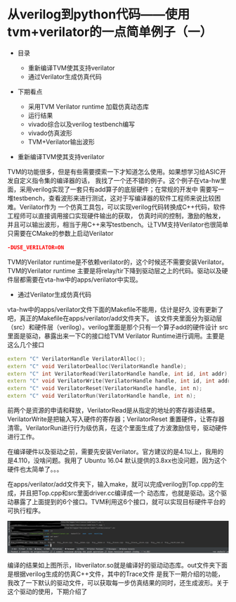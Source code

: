# 从verilog到python代码——使用tvm+verilator的一点简单例子（一）

* 目录
  * 重新编译TVM使其支持verilator
  * 通过Verilator生成仿真代码

* 下期看点
  * 采用TVM Verilator runtime 加载仿真动态库
  * 运行结果
  * vivado综合以及verilog testbench编写
  * vivado仿真波形
  * TVM+Verilator输出波形


* 重新编译TVM使其支持verilator

TVM的功能很多，但是有些需要摸索一下才知道怎么使用。如果想学习给ASIC开发自定义指令集的编译器的话，
我找了一个还不错的例子。这个例子在vta-hw里面，采用verilog实现了一套只有add算子的底层硬件；在常规的开发中
需要写一堆testbench，查看波形来进行测试，这对于写编译器的软件工程师来说比较困难。Verilator作为
一个仿真工具包，可以实现verilog代码转换成C++代码，软件工程师可以直接调用接口实现硬件输出的获取，
仿真时间的控制，激励的触发，并且可以输出波形，相当于用C++来写testbench。让TVM支持Verilator也很简单
只需要在CMake的参数上启动Verilator
```cmake
-DUSE_VERILATOR=ON
```
TVM的Verilator runtime是不依赖verilator的，这个时候还不需要安装Verilator。 TVM的Verilator runtime
主要是将relay/tir下降到驱动层之上的代码。驱动以及硬件层都需要在vta-hw中的apps/verilator中实现。

* 通过Verilator生成仿真代码

vta-hw中的apps/verilator文件下面的Makefile不能用，估计是好久
没有更新了吧，真正的Makefile在apps/verilator/add文件夹下。
该文件夹里面分为驱动层（src）和硬件层（verilog）。verilog里面是那个只有一个算子add的硬件设计
src里面是驱动，暴露出来一下C的接口给TVM Verilator Runtime进行调用。主要是这么几个接口
```c++
extern "C" VerilatorHandle VerilatorAlloc();
extern "C" void VerilatorDealloc(VerilatorHandle handle);
extern "C" int VerilatorRead(VerilatorHandle handle, int id, int addr);
extern "C" void VerilatorWrite(VerilatorHandle handle, int id, int addr, int value);
extern "C" void VerilatorReset(VerilatorHandle handle, int n);
extern "C" void VerilatorRun(VerilatorHandle handle, int n);
```
前两个是资源的申请和释放，VerilatorRead是从指定的地址的寄存器读结果。VerilatorWrite是把输入写入硬件的寄存器；VerilatorReset
重置硬件，让寄存器清零。VerilatorRun进行行为级仿真，在这个里面生成了方波激励信号，驱动硬件进行工作。

在编译硬件以及驱动之前，需要先安装Verilator。官方建议的是4.1以上，我用的是4.110，没啥问题。我用了
Ubuntu 16.04 默认提供的3.8xx也没问题，因为这个硬件也太简单了。。。

在apps/verilator/add文件夹下，输入make，就可以完成verilog到Top.cpp的生成，并且把Top.cpp和src里面driver.cc编译成一个
动态库，也就是驱动。这个驱动暴露了上面提到的6个接口。TVM利用这6个接口，就可以实现目标硬件平台的可执行程序。

![](hw_compile_result.jpg)

编译的结果如上图所示，libverilator.so就是编译好的驱动动态库。out文件夹下面是根据verilog生成的仿真C++文件，其中的Trace文件
是我下一期介绍的功能，我改了一下默认的驱动文件，可以获取每一步仿真结果的同时，还生成波形。关于这个驱动的使用，下期介绍了